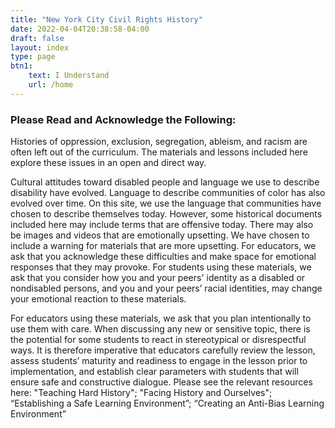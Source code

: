 ```yaml
---
title: "New York City Civil Rights History"
date: 2022-04-04T20:38:58-04:00
draft: false
layout: index
type: page
btn1: 
    text: I Understand
    url: /home
---
```


### Please Read and Acknowledge the Following:

Histories of oppression, exclusion, segregation, ableism, and racism are often left out of the curriculum. The materials and lessons included here explore these issues in an open and direct way.

Cultural attitudes toward disabled people and language we use to describe disability have evolved. Language to describe communities of color has also evolved over time. On this site, we use the language that communities have chosen to describe themselves today. However, some historical documents included here may include terms that are offensive today. There may also be images and videos that are emotionally upsetting. We have chosen to include a warning for materials that are more upsetting. For educators, we ask that you acknowledge these difficulties and make space for emotional responses that they may provoke. For students using these materials, we ask that you consider how you and your peers' identity as a disabled or nondisabled persons, and you and your peers’ racial identities, may change your emotional reaction to these materials.

For educators using these materials, we ask that you plan intentionally to use them with care. When discussing any new or sensitive topic, there is the potential for some students to react in stereotypical or disrespectful ways. It is therefore imperative that educators carefully review the lesson, assess students’ maturity and readiness to engage in the lesson prior to implementation, and establish clear parameters with students that will ensure safe and constructive dialogue. Please see the relevant resources here:  "Teaching Hard History"; "Facing History and Ourselves"; “Establishing a Safe Learning Environment”; “Creating an Anti-Bias Learning Environment”
